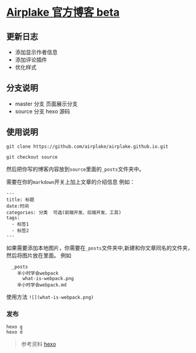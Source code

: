 # [Airplake 官方博客 beta](http://airplake.com/)

## 更新日志

* 添加显示作者信息
* 添加评论插件
* 优化样式



## 分支说明

* master 分支 页面展示分支
* source 分支 hexo 源码


## 使用说明

    git clone https://github.com/airplake/airplake.github.io.git

    git checkout source

然后把你写的博客内容放到`source`里面的`_posts`文件夹中。

需要在你的`markdown`开关上加上文章的介绍信息
例如：

    ---
    title: 标题
    date:时间
    categories: 分类  可选(前端开发、后端开发、工具)
    tags:    
      - 标签1
      - 标签2
    ---


如果需要添加本地图片，你需要在`_posts`文件夹中,新建和你文章同名的文件夹，然后将图片放在里面。
例如

      _posts  
        半小时学会webpack
          what-is-webpack.png
        半小时学会webpack.md

使用方法 `![](what-is-webpack.png)`


### 发布

    hexo g
    hexo d

>参考资料
>[hexo](https://hexo.io/)
